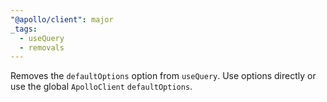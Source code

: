 ```yaml
---
"@apollo/client": major
_tags:
  - useQuery
  - removals
---
```


Removes the `defaultOptions` option from `useQuery`. Use options directly or use the global `ApolloClient` `defaultOptions`.
